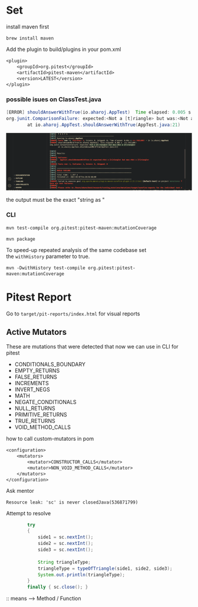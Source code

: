 

# Set 

install maven first 
```brew
brew install maven 
```

Add the plugin to build/plugins in your pom.xml
``` pom
<plugin>
    <groupId>org.pitest</groupId>
    <artifactId>pitest-maven</artifactId>
    <version>LATEST</version>
</plugin>
```


### possible isues on ClassTest.java
``` java
[ERROR] shouldAnswerWithTrue(io.aharoj.AppTest)  Time elapsed: 0.005 s  <<< FAILURE!
org.junit.ComparisonFailure: expected:<Not a [t]riangle> but was:<Not a [T]riangle>
        at io.aharoj.AppTest.shouldAnswerWithTrue(AppTest.java:21)
```

![](../../z/aharo24%202023-03-07%20at%202.22.36%20PM.png)

the output must be the exact "string as "



### CLI

``` cli
mvn test-compile org.pitest:pitest-maven:mutationCoverage
```


``` cli
mvn package
```


To speed-up repeated analysis of the same codebase set the `withHistory` parameter to true.
``` cli
mvn -DwithHistory test-compile org.pitest:pitest-maven:mutationCoverage
```

# Pitest Report
Go to `target/pit-reports/index.html` for visual reports 

## Active Mutators
These are mutations that were detected that now we can use in CLI for pitest
-   CONDITIONALS_BOUNDARY
-   EMPTY_RETURNS
-   FALSE_RETURNS
-   INCREMENTS
-   INVERT_NEGS
-   MATH
-   NEGATE_CONDITIONALS
-   NULL_RETURNS
-   PRIMITIVE_RETURNS
-   TRUE_RETURNS
-   VOID_METHOD_CALLS

how to call custom-mutators in pom
```
<configuration>
    <mutators>
        <mutator>CONSTRUCTOR_CALLS</mutator>
        <mutator>NON_VOID_METHOD_CALLS</mutator>
    </mutators>
</configuration>
```





Ask mentor 

```
Resource leak: 'sc' is never closedJava(536871799)
```



Attempt to resolve
```java
		try
		{
			side1 = sc.nextInt();
			side2 = sc.nextInt();
			side3 = sc.nextInt();
	
			String triangleType;
			triangleType = typeOfTriangle(side1, side2, side3);
			System.out.println(triangleType);
		} 
		finally { sc.close(); }
```



:: means --> Method / Function 